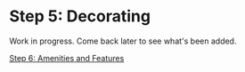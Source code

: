 # Step 5: Decorating

Work in progress. Come back later to see what's been added.

[Step 6: Amenities and Features](javascript/)  
